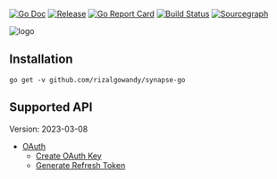 [![Go Doc](https://pkg.go.dev/badge/github.com/rizalgowandy/synapse-go?status.svg)](https://pkg.go.dev/github.com/rizalgowandy/synapse-go?tab=doc)
[![Release](https://img.shields.io/github/release/rizalgowandy/synapse-go.svg?style=flat-square)](https://github.com/rizalgowandy/synapse-go/releases)
[![Go Report Card](https://goreportcard.com/badge/github.com/rizalgowandy/synapse-go)](https://goreportcard.com/report/github.com/rizalgowandy/synapse-go)
[![Build Status](https://github.com/rizalgowandy/synapse-go/workflows/Go/badge.svg?branch=main)](https://github.com/rizalgowandy/synapse-go/actions?query=branch%3Amain)
[![Sourcegraph](https://sourcegraph.com/github.com/rizalgowandy/synapse-go/-/badge.svg)](https://sourcegraph.com/github.com/rizalgowandy/synapse-go?badge)

![logo](https://socialify.git.ci/rizalgowandy/synapse-go/image?description=1&descriptionEditable=Interact%20with%20Synapse%20API.&logo=https%3A%2F%2Fpbs.twimg.com%2Fprofile_images%2F1560077835607281665%2FGvk6wzyA_400x400.png&owner=1&pattern=Signal&theme=Light)

[//]: # (## Getting Started)

[//]: # ()
[//]: # (// TODO: replace me)

## Installation

```shell
go get -v github.com/rizalgowandy/synapse-go
```

[//]: # (## Quick Start)

[//]: # ()
[//]: # (```go)

[//]: # (// TODO: replace me)

[//]: # (```)

[//]: # (For more example check [here]&#40;main_integration_test.go&#41;.)

[//]: # (## Test Double / Stub)

[//]: # ()
[//]: # (Sometimes it's make sense to make an API call without actually calling the API. In order to support that this library has a built-in stub that can be triggered. You can enable stub by injecting certain value to the context data. You can also enforce that certain API call will always return error with specific type and)

[//]: # (message.)

[//]: # ()
[//]: # (```go)

[//]: # (// TODO: replace me)

[//]: # (```)

[//]: # ()
[//]: # (For more example, check [here]&#40;&#41;.)

## Supported API

Version: 2023-03-08

- [OAuth](https://docs.synapsefi.com/api-references/oauth)
   - [Create OAuth Key](https://docs.synapsefi.com/api-references/oauth/oauth-via-refresh-token)
   - [Generate Refresh Token](https://docs.synapsefi.com/api-references/oauth/generate-refresh-token)
